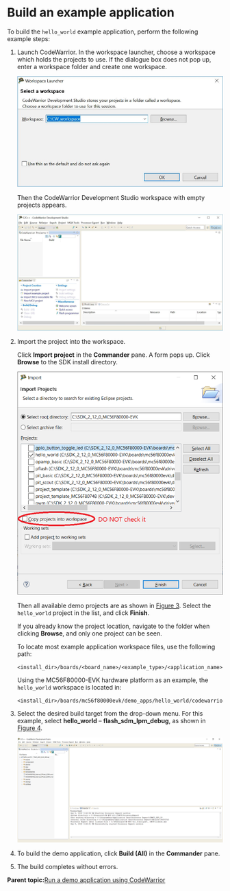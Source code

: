 # Build an example application

To build the `hello_world` example application, perform the following example steps:

1.  Launch CodeWarrior. In the workspace launcher, choose a workspace which holds the projects to use. If the dialogue box does not pop up, enter a workspace folder and create one workspace.

    ![](../images/workspace_launcher_view.jpg "Workspace launcher view")

    Then the CodeWarrior Development Studio workspace with empty projects appears.

    ![](../images/codewarrior_development_studio_view.jpg "CodeWarrior development studio view")

2.  Import the project into the workspace.

    Click **Import project** in the **Commander** pane. A form pops up. Click **Browse** to the SDK install directory.

    ![](../images/import_projects_view.png "Import projects view")

    Then all available demo projects are as shown in [Figure 3](#FIG_PROJECTIMPORT). Select the `hello_world` project in the list, and click **Finish**.

    If you already know the project location, navigate to the folder when clicking **Browse**, and only one project can be seen.

    To locate most example application workspace files, use the following path:

    ```
    <install_dir>/boards/<board_name>/<example_type>/<application_name>/codewarrior
    ```

    Using the MC56F80000-EVK hardware platform as an example, the `hello_world` workspace is located in:

    ```
    <install_dir>/boards/mc56f80000evk/demo_apps/hello_world/codewarrior
    ```

3.  Select the desired build target from the drop-down menu. For this example, select **hello\_world** – **flash\_sdm\_lpm\_debug**, as shown in [Figure 4](#FIG_DEMOBUILDTARGET).

    ![](../images/demo_build_target_selection.png "Demo build target selection")

4.  To build the demo application, click **Build \(All\)** in the **Commander** pane.
5.  The build completes without errors.

**Parent topic:**[Run a demo application using CodeWarrior](../topics/run_a_demo_application_using_codewarrior.md)

